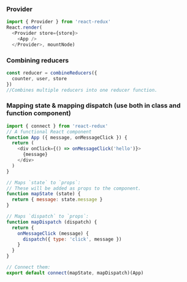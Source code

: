 ### Provider

```js
import { Provider } from 'react-redux'
React.render(
  <Provider store={store}>
    <App />
  </Provider>, mountNode)
```

### Combining reducers
```js
const reducer = combineReducers({
  counter, user, store
})
//Combines multiple reducers into one reducer function.
```

### Mapping state & mapping dispatch (use both in class and function component)
```js
import { connect } from 'react-redux'
// A functional React component
function App ({ message, onMessageClick }) {
  return (
    <div onClick={() => onMessageClick('hello')}>
      {message}
    </div>
  )
}
```
```js
// Maps `state` to `props`:
// These will be added as props to the component.
function mapState (state) {
  return { message: state.message }
}

// Maps `dispatch` to `props`:
function mapDispatch (dispatch) {
  return {
    onMessageClick (message) {
      dispatch({ type: 'click', message })
    }
  }
}

// Connect them:
export default connect(mapState, mapDispatch)(App)
```



